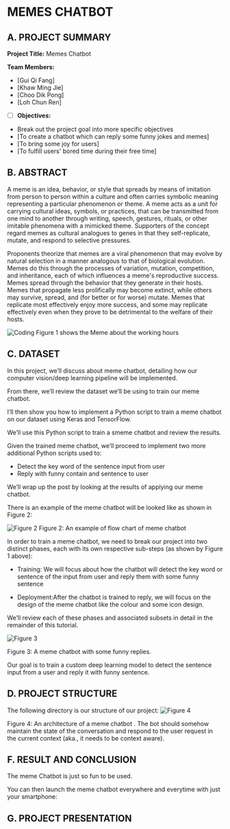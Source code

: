 # MEMES CHATBOT

## A. PROJECT SUMMARY

**Project Title:** Memes Chatbot

**Team Members:** 
- [Gui Qi Fang]
- [Khaw Ming Jie]
- [Choo Dik Pong]
- [Loh Chun Ren]


- [ ] **Objectives:**
- Break out the project goal into more specific objectives
- [To create a chatbot which can reply some funny jokes and memes]
- [To bring some joy for users]
- [To fulfill users' bored time during their free time]


##  B. ABSTRACT 

A meme is an idea, behavior, or style that spreads by means of imitation from person to person within a culture and often carries symbolic meaning representing a particular phenomenon or theme. A meme acts as a unit for carrying cultural ideas, symbols, or practices, that can be transmitted from one mind to another through writing, speech, gestures, rituals, or other imitable phenomena with a mimicked theme. Supporters of the concept regard memes as cultural analogues to genes in that they self-replicate, mutate, and respond to selective pressures.

Proponents theorize that memes are a viral phenomenon that may evolve by natural selection in a manner analogous to that of biological evolution. Memes do this through the processes of variation, mutation, competition, and inheritance, each of which influences a meme's reproductive success. Memes spread through the behavior that they generate in their hosts. Memes that propagate less prolifically may become extinct, while others may survive, spread, and (for better or for worse) mutate. Memes that replicate most effectively enjoy more success, and some may replicate effectively even when they prove to be detrimental to the welfare of their hosts.


![Coding](https://www.todaysparent.com/wp-content/uploads/2017/06/when-your-kid-becomes-a-meme.jpg)
Figure 1 shows the Meme about the working hours


## C.  DATASET

In this project, we’ll discuss about meme chatbot, detailing how our computer vision/deep learning pipeline will be implemented.

From there, we’ll review the dataset we’ll be using to train our meme chatbot.

I’ll then show you how to implement a Python script to train a meme chatbot on our dataset using Keras and TensorFlow.

We’ll use this Python script to train a smeme chatbot and review the results.

Given the trained meme chatbot, we’ll proceed to implement two more additional Python scripts used to:

- Detect the key word of the sentence input from user
- Reply with funny contain and sentence to user

We’ll wrap up the post by looking at the results of applying our meme chatbot.


There is an example of the meme chatbot will be looked like as shown in Figure 2:

![Figure 2](https://s3.eu-west-2.amazonaws.com/ubisend.website/assets/hubfs/img/blog/chatbtot_flowchart.jpg)
Figure 2: An example of flow chart of meme chatbot 

In order to train a meme chatbot, we need to break our project into two distinct phases, each with its own respective sub-steps (as shown by Figure 1 above):

- Training: We will focus about how the chatbot will detect the key word or sentence of the input from user and reply them with some funny sentence 

- Deployment:After the chatbot is trained to reply, we will focus on the design of the meme chatbot like the colour and some icon design.

We’ll review each of these phases and associated subsets in detail in the remainder of this tutorial.




![Figure 3](
https://pics.me.me/thumb_decided-to-talk-to-that-chatbot-as-well-i-think-68973127.png
)

Figure 3: A meme chatbot with some funny replies. 

Our goal is to train a custom deep learning model to detect the sentence input from a user and reply it with funny sentence.



## D.   PROJECT STRUCTURE

The following directory is our structure of our project:
![Figure 4](https://miro.medium.com/max/1878/1*0JqMq7W9ndcOmL3UQ5lPhQ.png)

Figure 4: An architecture of a meme chatbot . 
The bot should somehow maintain the state of the conversation and respond to the user request in the current context (aka., it needs to be context aware).



## F.  RESULT AND CONCLUSION

The meme Chatbot is just so fun to be used.

You can then launch the meme chatbot everywhere and everytime with just your smartphone:




## G.   PROJECT PRESENTATION 






